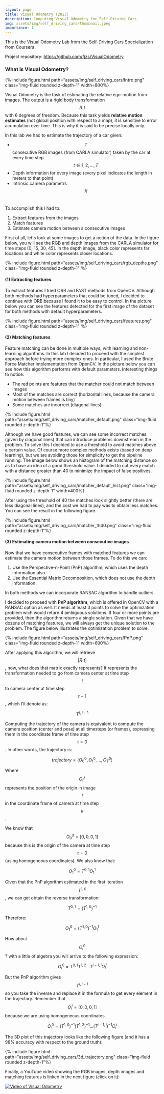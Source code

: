 ```yaml
---
layout: page
title: Visual Odometry (2023)
description: Computing Visual Odometry for Self-Driving Cars
img: assets/img/self_driving_cars/thumbnail.jpeg
importance: 1
---
```


This is the Visual Odometry Lab from the Self-Driving Cars Specialization from Coursera.

Project repository: <https://github.com/fjzs/VisualOdometry>

### **What is Visual Odometry?**

<div class="row"><div class="col-sm mt-3 mt-md-0 text-center">
    {% include figure.html path="assets/img/self_driving_cars/Intro.png" class="img-fluid rounded z-depth-1" width=800%}
</div></div>


Visual Odometry is the task of estimating the relative ego-motion from images. The output is a rigid body transformation 
$$R|t$$ with 6 degrees of freedom. Because this task yields **relative motion estimates** (not global position with respect to a map), it is sensitive to error acumulation over time. This is why it is said to be precise locally only.


In this lab we had to estimate the trajectory of a car given:
* $$T$$ consecutive RGB images (from CARLA simulator) taken by the car at every time step $$t\in{1,2,...,T}$$
* Depth information for every image (every pixel indicates the length in meters to that point)
* Intrinsic camera parametrs $$K$$.

To accomplish this I had to:
1. Extract features from the images
2. Match features
3. Estimate camera motion between a consecutive images

First of all, let's look at some images to get a notion of the data. In the figure below, you will see the RGB and depth images from the CARLA simulator for time steps [0, 15, 30, 45]. In the depth image, black color represents far locations and white color represents closer locations.
<div class="row"><div class="col-sm mt-3 mt-md-0 text-center">
    {% include figure.html path="assets/img/self_driving_cars/rgb_depths.png" class="img-fluid rounded z-depth-1" %}
</div></div>

#### (1) Extracting features
To extract features I tried ORB and FAST methods from OpenCV. Although both methods had hyperparameters that could be tuned, I decided to continue with ORB because I found it to be easy to control. In the picture below you can see the features detected for the first image of the dataset for both methods with default hyperparameters.
<div class="row"><div class="col-sm mt-3 mt-md-0">
    {% include figure.html path="assets/img/self_driving_cars/features.png" class="img-fluid rounded z-depth-1" %}
</div></div>

#### (2) Matching features
Feature matching can be done in multiple ways, with learning and non-learning algorithms. In this lab I decided to proceed with the simplest approach before trying more complex ones. In particular, I used the Brute Force Matcher implementation from OpenCV. In the picture below you can see how this algorithm performs with default parameters. Interesting things to notice:
* The red points are features that the matcher could not match between images
* Most of the matches are correct (horizontal lines, because the camera motion between frames is tiny)
* Some matches are incorrect (diagonal lines)

<div class="row"><div class="col-sm mt-3 mt-md-0">
    {% include figure.html path="assets/img/self_driving_cars/matcher_default.png" class="img-fluid rounded z-depth-1"%}
</div></div>

Although we have good features, we can see some incorrect matches (given by diagonal lines) that can introduce problems downstream in the problem. To solve this I decided to use a threshold to avoid matches above a certain value. Of course more complex methods exists (based on deep learning), but we are avoiding those for simplicity to get the pipeline running. The image below shows an histogram of the matching distance so as to have an idea of a good threshold value. I decided to cut every match with a distance greater than 40 to minimize the impact of false positives.

<div class="row"><div class="col-sm mt-3 mt-md-0 text-center">
    {% include figure.html path="assets/img/self_driving_cars/matcher_default_hist.png" class="img-fluid rounded z-depth-1" width=400%}
</div></div>

After using the threshold of 40 the matches look slightly better (there are less diagonal lines), and the cost we had to pay was to obtain less matches. You can see the result in the following figure.

<div class="row"><div class="col-sm mt-3 mt-md-0 text-center">
    {% include figure.html path="assets/img/self_driving_cars/matcher_th40.png" class="img-fluid rounded z-depth-1"%}
</div></div>

#### (3) Estimating camera motion between consecutive images
Now that we have consecutive frames with matched features we can estimate the camera motion between those frames. To do this we can:
1. Use the Perspective-n-Point (PnP) algorithm, which uses the depth information also.
2. Use the Essential Matrix Decomposition, which does not use the depth information.

In both methods we can incorporate RANSAC algorithm to handle outliers.

I decided to proceed with **PnP algorithm**, which is offered in OpenCV with a RANSAC option as well. It needs at least 3 points to solve the optimization problem wich would return 4 ambiguous solutions. If four or more points are provided, then the algorithm returns a single solution. Given that we have dozens of matching features, we will always get the unique solution to the problem. The figure below illustrates the optimization problem to solve.
<div class="row"><div class="col-sm mt-3 mt-md-0 text-center">
    {% include figure.html path="assets/img/self_driving_cars/PnP.png" class="img-fluid rounded z-depth-1" width=600%}
</div></div>

After applying this algorithm, we will retrieve $$[R|t]$$, now, what does that matrix exactly represents?
It represents the transformation needed to go from camera center at time step $$t$$ to camera center at time step $$t-1$$, which I'll denote as:

$$T^{t, t-1}$$

Computing the trajectory of the camera is equivalent to compute the camera position (center and pose) at all timesteps (or frames), expressing them in the coordinate frame of time step $$t=0$$. In other words, the trajectory is:

$$trajectory=(O_0^0, O_1^0,...,O_T^0)$$

Where $$O_t^k$$ represents the position of the origin in image $$t$$ in the coordinate frame of camera at time step $$k$$.

We know that $$O_0^0=[0,0,0,1]$$ because this is the origin of the camera at time step $$t=0$$ (using homogeneous coordinates). We also know that:

$$O_1^0=T^{0,1}O_1^1$$

Given that the PnP algorithm estimated in the first iteration $$T^{1,0}$$, we can get obtain the reverse transformation:

$$T^{0,1}=(T^{1,0})^{-1}$$

Therefore:

$$O_1^0 =(T^{1,0})^{-1}O_1^1$$

How about $$O^0_i$$? with a little of algebra you will arrive to the following expression:

$$O_i^0 = T^{0,1}T^{1,2}...T^{i-1,i}O_i^i$$

But the PnP algorithm gives $$T^{i,i-1}$$ so you take the inverse and replace it in the formula to get every element in the trajectory. Remember that $$O_i^i=[0,0,0,1]$$ because we are using homogeneous coordinates.

$$O_i^0 = (T^{1,0})^{-1}(T^{1,2})^{-1}...(T^{i-1,i})^{-1}O_i^i$$

The 3D plot of this trajectory looks like the following figure (and it has a 98% accuracy with respect to the ground truth):
<div class="row"><div class="col-sm mt-3 mt-md-0 text-center">
    {% include figure.html path="assets/img/self_driving_cars/3d_trajectory.png" class="img-fluid rounded z-depth-1"%}
</div></div>

Finally, a YouTube video showing the RGB images, depth images and matching features is linked in the next figure (click on it):

[![Video of Visual Odometry](https://img.youtube.com/vi/F2JM57lX4nk/0.jpg)](https://www.youtube.com/watch?v=F2JM57lX4nk)